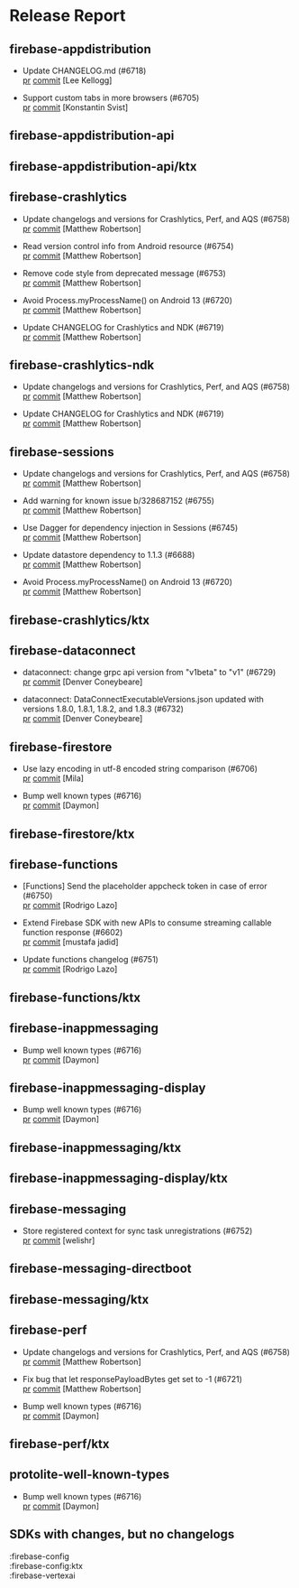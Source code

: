 # Release Report
## firebase-appdistribution
      
* Update CHANGELOG.md (#6718)   
  [pr](https://github.com/firebase/firebase-android-sdk/pull/6718) [commit](https://github.com/firebase/firebase-android-sdk/commit/1e8c2185411d6b62e8a6a74de91d4dccf40838c7)  [Lee Kellogg]

* Support custom tabs in more browsers (#6705)   
  [pr](https://github.com/firebase/firebase-android-sdk/pull/6705) [commit](https://github.com/firebase/firebase-android-sdk/commit/a2244f976ed16e96defb09d8fda253963864c747)  [Konstantin Svist]

## firebase-appdistribution-api
      

## firebase-appdistribution-api/ktx
      

## firebase-crashlytics
      
* Update changelogs and versions for Crashlytics, Perf, and AQS (#6758)   
  [pr](https://github.com/firebase/firebase-android-sdk/pull/6758) [commit](https://github.com/firebase/firebase-android-sdk/commit/8f8a74d94c98208986291c273553c00f1950e81b)  [Matthew Robertson]

* Read version control info from Android resource (#6754)   
  [pr](https://github.com/firebase/firebase-android-sdk/pull/6754) [commit](https://github.com/firebase/firebase-android-sdk/commit/68f52edce65e36d64641ee8a0750a29068935614)  [Matthew Robertson]

* Remove code style from deprecated message (#6753)   
  [pr](https://github.com/firebase/firebase-android-sdk/pull/6753) [commit](https://github.com/firebase/firebase-android-sdk/commit/aa2bab8225185e43990e87b9f4dc26dd631c66f0)  [Matthew Robertson]

* Avoid Process.myProcessName() on Android 13 (#6720)   
  [pr](https://github.com/firebase/firebase-android-sdk/pull/6720) [commit](https://github.com/firebase/firebase-android-sdk/commit/d701c3437419644dc7846e59613c87dcf070976a)  [Matthew Robertson]

* Update CHANGELOG for Crashlytics and NDK (#6719)   
  [pr](https://github.com/firebase/firebase-android-sdk/pull/6719) [commit](https://github.com/firebase/firebase-android-sdk/commit/5712a26d16fc8b68177fe81d40580e5bbc756c4a)  [Matthew Robertson]

## firebase-crashlytics-ndk
      
* Update changelogs and versions for Crashlytics, Perf, and AQS (#6758)   
  [pr](https://github.com/firebase/firebase-android-sdk/pull/6758) [commit](https://github.com/firebase/firebase-android-sdk/commit/8f8a74d94c98208986291c273553c00f1950e81b)  [Matthew Robertson]

* Update CHANGELOG for Crashlytics and NDK (#6719)   
  [pr](https://github.com/firebase/firebase-android-sdk/pull/6719) [commit](https://github.com/firebase/firebase-android-sdk/commit/5712a26d16fc8b68177fe81d40580e5bbc756c4a)  [Matthew Robertson]

## firebase-sessions
      
* Update changelogs and versions for Crashlytics, Perf, and AQS (#6758)   
  [pr](https://github.com/firebase/firebase-android-sdk/pull/6758) [commit](https://github.com/firebase/firebase-android-sdk/commit/8f8a74d94c98208986291c273553c00f1950e81b)  [Matthew Robertson]

* Add warning for known issue b/328687152 (#6755)   
  [pr](https://github.com/firebase/firebase-android-sdk/pull/6755) [commit](https://github.com/firebase/firebase-android-sdk/commit/c9287ee0f33a5fee1682030b28ed4523df750064)  [Matthew Robertson]

* Use Dagger for dependency injection in Sessions (#6745)   
  [pr](https://github.com/firebase/firebase-android-sdk/pull/6745) [commit](https://github.com/firebase/firebase-android-sdk/commit/934050322f5b3ecb07d759174f784be62baac9b2)  [Matthew Robertson]

* Update datastore dependency to 1.1.3 (#6688)   
  [pr](https://github.com/firebase/firebase-android-sdk/pull/6688) [commit](https://github.com/firebase/firebase-android-sdk/commit/92632af12a44ac26d177ff5b967b7f2f0fe10f5f)  [Matthew Robertson]

* Avoid Process.myProcessName() on Android 13 (#6720)   
  [pr](https://github.com/firebase/firebase-android-sdk/pull/6720) [commit](https://github.com/firebase/firebase-android-sdk/commit/d701c3437419644dc7846e59613c87dcf070976a)  [Matthew Robertson]

## firebase-crashlytics/ktx
      

## firebase-dataconnect
      
* dataconnect: change grpc api version from "v1beta" to "v1" (#6729)   
  [pr](https://github.com/firebase/firebase-android-sdk/pull/6729) [commit](https://github.com/firebase/firebase-android-sdk/commit/16d2ba862415b232a75b7135b893d11b0f382038)  [Denver Coneybeare]

* dataconnect: DataConnectExecutableVersions.json updated with versions 1.8.0, 1.8.1, 1.8.2, and 1.8.3 (#6732)   
  [pr](https://github.com/firebase/firebase-android-sdk/pull/6732) [commit](https://github.com/firebase/firebase-android-sdk/commit/00c2919000386b0f9f292e1d98349b14e46c5f44)  [Denver Coneybeare]

## firebase-firestore
      
* Use lazy encoding in utf-8 encoded string comparison (#6706)   
  [pr](https://github.com/firebase/firebase-android-sdk/pull/6706) [commit](https://github.com/firebase/firebase-android-sdk/commit/ec26a52d453101fef3f880ceeb6aba5d1a935808)  [Mila]

* Bump well known types (#6716)   
  [pr](https://github.com/firebase/firebase-android-sdk/pull/6716) [commit](https://github.com/firebase/firebase-android-sdk/commit/4cf282576e2fec70d8088fab024130b5ec5dda4c)  [Daymon]

## firebase-firestore/ktx
      

## firebase-functions
      
* [Functions] Send the placeholder appcheck token in case of error (#6750)   
  [pr](https://github.com/firebase/firebase-android-sdk/pull/6750) [commit](https://github.com/firebase/firebase-android-sdk/commit/dfd0d7c3710fcaa63184b72d55693b7b8a050ce7)  [Rodrigo Lazo]

* Extend Firebase SDK with new APIs to consume streaming callable function response (#6602)   
  [pr](https://github.com/firebase/firebase-android-sdk/pull/6602) [commit](https://github.com/firebase/firebase-android-sdk/commit/7c03f4964c48ac0a8f82293e296fa0d6efe42266)  [mustafa jadid]

* Update functions changelog (#6751)   
  [pr](https://github.com/firebase/firebase-android-sdk/pull/6751) [commit](https://github.com/firebase/firebase-android-sdk/commit/a232b6d467b5fb51aa9a433234c7b471e7ce2649)  [Rodrigo Lazo]

## firebase-functions/ktx
      

## firebase-inappmessaging
      
* Bump well known types (#6716)   
  [pr](https://github.com/firebase/firebase-android-sdk/pull/6716) [commit](https://github.com/firebase/firebase-android-sdk/commit/4cf282576e2fec70d8088fab024130b5ec5dda4c)  [Daymon]

## firebase-inappmessaging-display
      
* Bump well known types (#6716)   
  [pr](https://github.com/firebase/firebase-android-sdk/pull/6716) [commit](https://github.com/firebase/firebase-android-sdk/commit/4cf282576e2fec70d8088fab024130b5ec5dda4c)  [Daymon]

## firebase-inappmessaging/ktx
      

## firebase-inappmessaging-display/ktx
      

## firebase-messaging
      
* Store registered context for sync task unregistrations (#6752)   
  [pr](https://github.com/firebase/firebase-android-sdk/pull/6752) [commit](https://github.com/firebase/firebase-android-sdk/commit/af5fd66d31cad06a3977ef7c89ba0bdd6891ccd3)  [welishr]

## firebase-messaging-directboot
      

## firebase-messaging/ktx
      

## firebase-perf
      
* Update changelogs and versions for Crashlytics, Perf, and AQS (#6758)   
  [pr](https://github.com/firebase/firebase-android-sdk/pull/6758) [commit](https://github.com/firebase/firebase-android-sdk/commit/8f8a74d94c98208986291c273553c00f1950e81b)  [Matthew Robertson]

* Fix bug that let responsePayloadBytes get set to -1 (#6721)   
  [pr](https://github.com/firebase/firebase-android-sdk/pull/6721) [commit](https://github.com/firebase/firebase-android-sdk/commit/79deb5f2fd600cab1f71f30ae808865ee7909e42)  [Matthew Robertson]

* Bump well known types (#6716)   
  [pr](https://github.com/firebase/firebase-android-sdk/pull/6716) [commit](https://github.com/firebase/firebase-android-sdk/commit/4cf282576e2fec70d8088fab024130b5ec5dda4c)  [Daymon]

## firebase-perf/ktx
      

## protolite-well-known-types
      
* Bump well known types (#6716)   
  [pr](https://github.com/firebase/firebase-android-sdk/pull/6716) [commit](https://github.com/firebase/firebase-android-sdk/commit/4cf282576e2fec70d8088fab024130b5ec5dda4c)  [Daymon]


## SDKs with changes, but no changelogs
:firebase-config  
:firebase-config:ktx  
:firebase-vertexai
